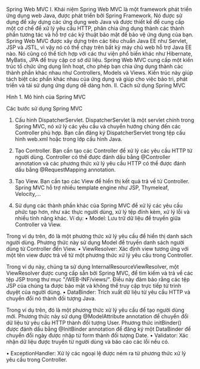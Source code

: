Spring Web MVC
I.	Khái niệm
Spring Web MVC là một framework phát triển ứng dụng web Java, được phát triển bởi Spring Framework. Nó được sử dụng để xây dựng các ứng dụng web Java và được thiết kế để cung cấp một cơ chế để xử lý yêu cầu HTTP, phân chia ứng dụng thành các thành phần tương tác và hỗ trợ các kỹ thuật bảo mật để bảo vệ ứng dụng của bạn.
Spring Web MVC được xây dựng trên các tiêu chuẩn Java EE như Servlet, JSP và JSTL, vì vậy nó có thể chạy trên bất kỳ máy chủ web hỗ trợ Java EE nào. Nó cũng có thể tích hợp với các thư viện phổ biến khác như Hibernate, MyBatis, JPA để truy cập cơ sở dữ liệu.
Spring Web MVC cung cấp một kiến trúc tổ chức ứng dụng linh hoạt, cho phép bạn chia ứng dụng thành các thành phần khác nhau như Controllers, Models và Views. Kiến trúc này giúp tách biệt các phần khác nhau của ứng dụng và giúp cho việc bảo trì, phát triển và tái sử dụng ứng dụng dễ dàng hơn.
II.	Cách sử dụng Spring MVC


 
Hình 1. Mô hình của Spring MVC


Các bước sử dụng Spring MVC
1.	Cấu hình DispatcherServlet. DispatcherServlet là một servlet chính trong Spring MVC, nó xử lý các yêu cầu và chuyển hướng chúng đến các Controller phù hợp. Bạn cần đăng ký DispatcherServlet trong tệp cấu hình web.xml hoặc trong lớp cấu hình Java.
 
2.	Tạo Controller. Bạn cần tạo các Controller để xử lý các yêu cầu HTTP từ người dùng. Controller có thể được đánh dấu bằng @Controller annotation và các phương thức xử lý yêu cầu HTTP có thể được đánh dấu bằng @RequestMapping annotation.
 
3.	Tạo View. Bạn cần tạo các View để hiển thị kết quả trả về từ Controller. Spring MVC hỗ trợ nhiều template engine như JSP, Thymeleaf, Velocity,...
 
4.	Sử dụng các thành phần khác của Spring MVC để xử lý các yêu cầu phức tạp hơn, như xác thực người dùng, xử lý tệp đính kèm, xử lý lỗi và nhiều tính năng khác. Ví dụ:
•	Model: Lưu trữ dữ liệu để truyền giữa Controller và View.
 
Trong ví dụ trên, đó là một phương thức xử lý yêu cầu để hiển thị danh sách người dùng. Phương thức này sử dụng Model để truyền danh sách người dùng từ Controller đến View.
•	ViewResolver: Xác định view tương ứng với một tên view được trả về từ một phương thức xử lý yêu cầu trong Controller.
 
Trong ví dụ này, chúng ta sử dụng InternalResourceViewResolver, một ViewResolver được cung cấp sẵn bởi Spring MVC, để tìm kiếm và trả về các tệp JSP trong thư mục "/WEB-INF/views/". Điều này đảm bảo rằng các tệp JSP của chúng ta được bảo mật và không thể truy cập trực tiếp từ trình duyệt của người dùng.
•	DataBinder: Trích xuất dữ liệu từ yêu cầu HTTP và chuyển đổi nó thành đối tượng Java.
 
Trong ví dụ trên, đó là một phương thức xử lý yêu cầu để tạo người dùng mới. Phương thức này sử dụng @ModelAttribute annotation để chuyển đổi dữ liệu từ yêu cầu HTTP thành đối tượng User. Phương thức initBinder() được đánh dấu bằng @InitBinder annotation để đăng ký một DataBinder để chuyển đổi ngày được nhập từ form thành đối tượng Date.
•	Validator: Xác nhận dữ liệu được truyền từ người dùng và báo cáo các lỗi nếu có.
 




•	ExceptionHandler: Xử lý các ngoại lệ được ném ra từ phương thức xử lý yêu cầu trong Controller.
 

